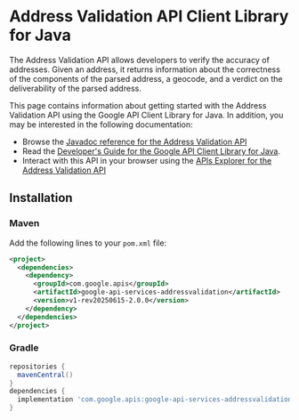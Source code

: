 # Address Validation API Client Library for Java

The Address Validation API allows developers to verify the accuracy of addresses. Given an address, it returns information about the correctness of the components of the parsed address, a geocode, and a verdict on the deliverability of the parsed address.

This page contains information about getting started with the Address Validation API
using the Google API Client Library for Java. In addition, you may be interested
in the following documentation:

* Browse the [Javadoc reference for the Address Validation API][javadoc]
* Read the [Developer's Guide for the Google API Client Library for Java][google-api-client].
* Interact with this API in your browser using the [APIs Explorer for the Address Validation API][api-explorer]

## Installation

### Maven

Add the following lines to your `pom.xml` file:

```xml
<project>
  <dependencies>
    <dependency>
      <groupId>com.google.apis</groupId>
      <artifactId>google-api-services-addressvalidation</artifactId>
      <version>v1-rev20250615-2.0.0</version>
    </dependency>
  </dependencies>
</project>
```

### Gradle

```gradle
repositories {
  mavenCentral()
}
dependencies {
  implementation 'com.google.apis:google-api-services-addressvalidation:v1-rev20250615-2.0.0'
}
```

[javadoc]: https://googleapis.dev/java/google-api-services-addressvalidation/latest/index.html
[google-api-client]: https://github.com/googleapis/google-api-java-client/
[api-explorer]: https://developers.google.com/apis-explorer/#p/addressvalidation/v1/

